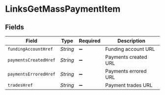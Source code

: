 # LinksGetMassPaymentItem


## Fields

| Field                 | Type                  | Required              | Description           |
| --------------------- | --------------------- | --------------------- | --------------------- |
| `fundingAccountHref`  | *String*              | :heavy_minus_sign:    | Funding account URL   |
| `paymentsCreatedHref` | *String*              | :heavy_minus_sign:    | Payments created URL  |
| `paymentsErroredHref` | *String*              | :heavy_minus_sign:    | Payments errored URL  |
| `tradesHref`          | *String*              | :heavy_minus_sign:    | Payment trades URL    |